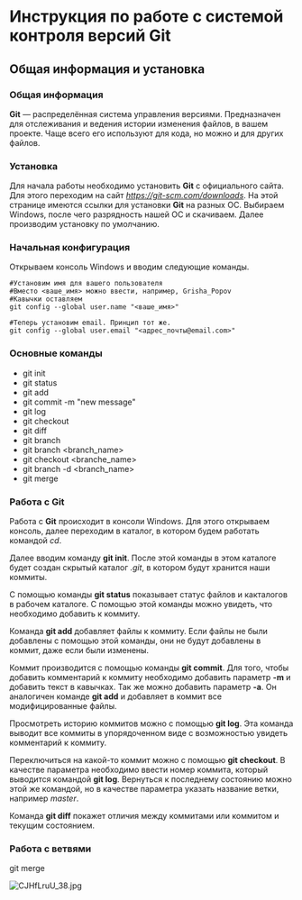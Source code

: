 # Инструкция по работе с системой контроля версий Git

## Общая информация и установка

### Общая информация

**Git** — распределённая система управления версиями. Предназначен для отслеживания и ведения истории изменения файлов, в вашем проекте. Чаще всего его используют для кода, но можно и для других файлов.

### Установка

Для начала работы необходимо установить **Git** с официального сайта. Для этого переходим на сайт *https://git-scm.com/downloads*. На этой странице имеются ссылки для установки **Git** на разных ОС. Выбираем Windows, после чего разрядность нашей ОС и скачиваем. Далее производим установку по умолчанию.

### Начальная конфигурация

Открываем консоль Windows и вводим следующие команды.

```
#Установим имя для вашего пользователя
#Вместо <ваше_имя> можно ввести, например, Grisha_Popov
#Кавычки оставляем
git config --global user.name "<ваше_имя>"

#Теперь установим email. Принцип тот же.
git config --global user.email "<адрес_почты@email.com>"
```

### Основные команды

* git init
* git status
* git add
* git commit -m "new message"
* git log
* git checkout
* git diff
* git branch
* git branch <branch_name>
* git checkout <branche_name>
* git branch -d <branch_name>
* git merge

### Работа с Git

Работа с **Git** происходит в консоли Windows.  Для этого открываем консоль, далее переходим в каталог, в котором будем работать командой *cd*.

Далее вводим команду **git init**. После этой команды в этом каталоге будет создан скрытый каталог *.git*, в котором будут хранится наши коммиты.

С помощью команды **git status** показывает статус файлов и какталогов в рабочем каталоге. С помощью этой команды можно увидеть, что необходимо добавить к коммиту.

Команда **git add** добавляет файлы к коммиту. Если файлы не были добавлены с помощью этой команды, они не будут добавлены в коммит, даже если были изменены.

Коммит производится с помощью команды **git commit**. Для того, чтобы добавить комментарий к коммиту необходимо добавить параметр **-m** и добавить текст в кавычках. Так же можно добавить параметр **-а**. Он аналогичен команде **git add** и добавляет в коммит все модифицированные файлы.

Просмотреть историю коммитов можно с помощью **git log**. Эта команда выводит все коммиты в упорядоченном виде с возможностью увидеть комментарий к коммиту.

Переключиться на какой-то коммит можно с помощью **git checkout**. В качестве параметра необходимо ввести номер коммита, который выводится командой **git log**. Вернуться к последнему состоянию можно этой же командой, но в качестве параметра указать название ветки, например *master*.

Команда **git diff** покажет отличия между коммитами или коммитом и текущим состоянием.

### Работа с ветвями

git merge


![CJHfLruU_38.jpg](CJHfLruU_38.jpg)